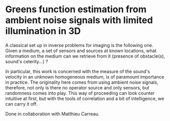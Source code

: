 # Greens function estimation from ambient noise signals with limited illumination in 3D



A classical set up in inverse problems for imaging is the following one. Given a medium, a set of sensors and sources at known locations, 
what information on the medium can we retrieve from it (presence of obstacle(s), sound's celerity...) ?

In particular, this work is concerned with the measure of the sound's velocity in an unknown homogeneous medium, is of paramount importance in practice. 
The originality here comes from using ambient noise signals, therefore, not only is there no operator source and only sensors, but randomness comes into play. 
This way of proceeding can look counter intuitive at first, but with the tools of correlation and a bit of intelligence, we can carry it off.

Done in collaboration with Matthieu Carreau.